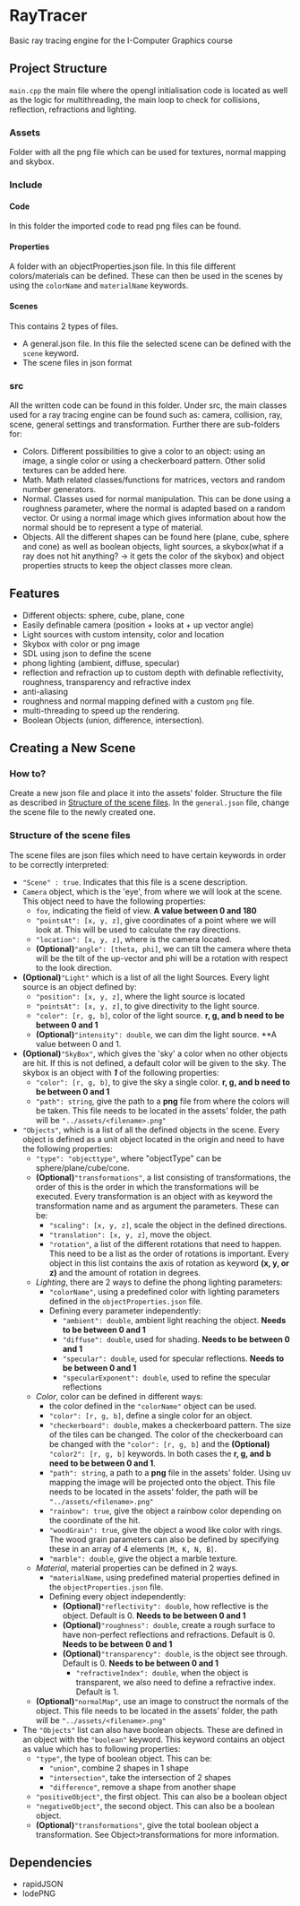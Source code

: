# RayTracer
Basic ray tracing engine for the I-Computer Graphics course

## Project Structure
`main.cpp` the main file where the opengl initialisation code is located as well as the logic for multithreading, the main loop to check for collisions, reflection, refractions and lighting.


### Assets
Folder with all the png file which can be used for textures, normal mapping and skybox.

### Include
#### Code
In this folder the imported code to read png files can be found.
#### Properties
A folder with an objectProperties.json file. In this file different colors/materials can be defined. These can then be used in the scenes by using the `colorName` and `materialName` keywords.
#### Scenes
This contains 2 types of files. 
- A general.json file. In this file the selected scene can be defined with the `scene` keyword.
- The scene files in json format

### src
All the written code can be found in this folder. Under src, the main classes used for a ray tracing engine can be found such as: camera, collision, ray, scene, general settings and transformation. Further there are sub-folders for:
- Colors. Different possibilities to give a color to an object: using an image, a single color or using a checkerboard pattern. Other solid textures can be added here.
- Math. Math related classes/functions for matrices, vectors and random number generators.
- Normal. Classes used for normal manipulation. This can be done using a roughness parameter, where the normal is adapted based on a random vector. Or using a normal image which gives information about how the normal should be to represent a type of material.
- Objects. All the different shapes can be found here (plane, cube, sphere and cone) as well as boolean objects, light sources, a skybox(what if a ray does not hit anything? -> it gets the color of the skybox) and object properties structs to keep the object classes more clean.


## Features
- Different objects: sphere, cube, plane, cone
- Easily definable camera (position + looks at + up vector angle)
- Light sources with custom intensity, color and location
- Skybox with color or png image
- SDL using json to define the scene
- phong lighting (ambient, diffuse, specular)
- reflection and refraction up to custom depth with definable reflectivity, roughness, transparency and refractive index
- anti-aliasing
- roughness and normal mapping defined with a custom `png` file.
- multi-threading to speed up the rendering.
- Boolean Objects (union, difference, intersection).

## Creating a New Scene
### How to?
Create a new json file and place it into the assets' folder. Structure the file as described in [Structure of the scene files](#structure-of-the-scene-files). In the `general.json` file, change the scene file to the newly created one.

### Structure of the scene files
The scene files are json files which need to have certain keywords in order to be correctly interpreted:
- `"Scene" : true`. Indicates that this file is a scene description.
- `Camera` object, which is the 'eye', from where we will look at the scene. This object need to have the following properties:
  - `fov`, indicating the field of view. **A value between 0 and 180**
  - `"pointsAt": [x, y, z]`, give coordinates of a point where we will look at. This will be used to calculate the ray directions.
  - `"location": [x, y, z]`, where is the camera located.
  - **(Optional)**`"angle": [theta, phi]`, we can tilt the camera where theta will be the tilt of the up-vector and phi will be a rotation with respect to the look direction.
- **(Optional)**`"Light"` which is a list of all the light Sources. Every light source is an object defined by:
  - `"position": [x, y, z]`, where the light source is located
  - `"pointsAt": [x, y, z]`, to give directivity to the light source.
  - `"color": [r, g, b]`, color of the light source. **r, g, and b need to be between 0 and 1**
  - **(Optional)**`"intensity": double`, we can dim the light source. **A value between 0 and 1.
- **(Optional)**`"SkyBox"`, which gives the 'sky' a color when no other objects are hit. If this is not defined, a default color will be given to the sky. The skybox is an object with ***1*** of the following properties:
  - `"color": [r, g, b]`, to give the sky a single color. **r, g, and b need to be between 0 and 1**
  - `"path": string`, give the path to a **png** file from where the colors will be taken. This file needs to be located in the assets' folder, the path will be `"../assets/<filename>.png"`
- `"Objects"`, which is a list of all the defined objects in the scene. Every object is defined as a unit object located in the origin and need to have the following properties:
  - `"type": "objecttype"`, where "objectType" can be sphere/plane/cube/cone.
  - **(Optional)**`"transformations"`, a list consisting of transformations, the order of this is the order in which the transformations will be executed. Every transformation is an object with as keyword the transformation name and as argument the parameters. These can be:
    - `"scaling": [x, y, z]`, scale the object in the defined directions.
    - `"translation": [x, y, z]`, move the object.
    - `"rotation"`, a list of the different rotations that need to happen. This need to be a list as the order of rotations is important. Every object in this list contains the axis of rotation as keyword **(x, y, or z)** and the amount of rotation in degrees.
  - *Lighting*, there are 2 ways to define the phong lighting parameters:
    - `"colorName"`, using a predefined color with lighting parameters defined in the `objectProperties.json` file.
    - Defining every parameter independently:
      - `"ambient": double`, ambient light reaching the object. **Needs to be between 0 and 1**
      - `"diffuse": double`, used for shading. **Needs to be between 0 and 1**
      - `"specular": double`, used for specular reflections. **Needs to be between 0 and 1**
      - `"specularExponent": double`, used to refine the specular reflections
  - *Color*, color can be defined in different ways:
    - the color defined in the `"colorName"` object can be used.
    - `"color": [r, g, b]`, define a single color for an object. 
    - `"checkerboard": double`, makes a checkerboard pattern. The size of the tiles can be changed. The color of the checkerboard can be changed with the `"color": [r, g, b]` and the **(Optional)** `"color2": [r, g, b]` keywords. In both cases the **r, g, and b need to be between 0 and 1**.
    - `"path": string`, a path to a **png** file in the assets' folder. Using uv mapping the image will be projected onto the object. This file needs to be located in the assets' folder, the path will be `"../assets/<filename>.png"`
    - `"rainbow": true`, give the object a rainbow color depending on the coordinate of the hit.
    - `"woodGrain": true`, give the object a wood like color with rings. The wood grain parameters can also be defined by specifying these in an array of 4 elements `[M, K, N, B]`.
    - `"marble": double`, give the object a marble texture.
  - *Material*, material properties can be defined in 2 ways.
    - `"materialName`, using predefined material properties defined in the `objectProperties.json` file.
    - Defining every object independently:
      - **(Optional)**`"reflectivity": double`, how reflective is the object. Default is 0. **Needs to be between 0 and 1**
      - **(Optional)**`"roughness": double`, create a rough surface to have non-perfect reflections and refractions. Default is 0. **Needs to be between 0 and 1**
      - **(Optional)**`"transparency": double`, is the object see through. Default is 0. **Needs to be between 0 and 1**
        - `"refractiveIndex": double`, when the object is transparent, we also need to define a refractive index. Default is 1.
  - **(Optional)**`"normalMap"`, use an image to construct the normals of the object. This file needs to be located in the assets' folder, the path will be `"../assets/<filename>.png"`
- The `"Objects"` list can also have boolean objects. These are defined in an object with the `"boolean"` keyword. This keyword contains an object as value which has to following properties:
  - `"type"`, the type of boolean object. This can be:
    - `"union"`, combine 2 shapes in 1 shape
    - `"intersection"`, take the intersection of 2 shapes
    - `"difference"`, remove a shape from another shape
  - `"positiveObject"`, the first object. This can also be a boolean object
  - `"negativeObject"`, the second object. This can also be a boolean object.
  - **(Optional)**`"transformations"`, give the total boolean object a transformation. See Object>transformations for more information.

## Dependencies
- rapidJSON
- lodePNG
